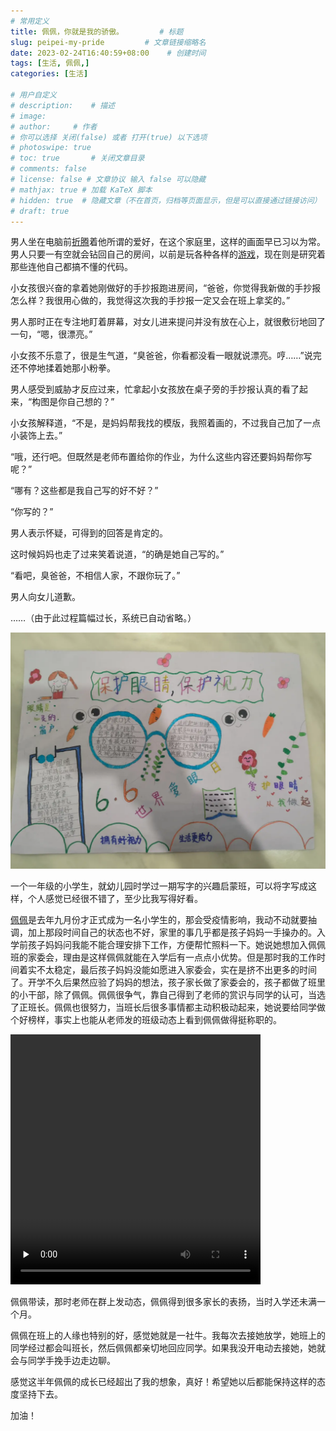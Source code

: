 ```yaml
---
# 常用定义
title: 佩佩，你就是我的骄傲。        # 标题
slug: peipei-my-pride         # 文章链接缩略名
date: 2023-02-24T16:40:59+08:00    # 创建时间
tags: [生活, 佩佩,]
categories: [生活]

# 用户自定义
# description:    # 描述
# image: 
# author:     # 作者
# 你可以选择 关闭(false) 或者 打开(true) 以下选项
# photoswipe: true
# toc: true       # 关闭文章目录
# comments: false
# license: false # 文章协议 输入 false 可以隐藏
# mathjax: true # 加载 KaTeX 脚本
# hidden: true  # 隐藏文章（不在首页，归档等页面显示，但是可以直接通过链接访问）
# draft: true
---
```


男人坐在电脑前[折腾](折腾.md)着他所谓的爱好，在这个家庭里，这样的画面早已习以为常。男人只要一有空就会钻回自己的房间，以前是玩各种各样的[游戏](游戏.md)，现在则是研究着那些连他自己都搞不懂的代码。

小女孩很兴奋的拿着她刚做好的手抄报跑进房间，“爸爸，你觉得我新做的手抄报怎么样？我很用心做的，我觉得这次我的手抄报一定又会在班上拿奖的。”

男人那时正在专注地盯着屏幕，对女儿进来提问并没有放在心上，就很敷衍地回了一句，“嗯，很漂亮。”

小女孩不乐意了，很是生气道，“臭爸爸，你看都没看一眼就说漂亮。哼……”说完还不停地揉着她那小粉拳。

男人感受到威胁才反应过来，忙拿起小女孩放在桌子旁的手抄报认真的看了起来，“构图是你自己想的？”

小女孩解释道，“不是，是妈妈帮我找的模版，我照着画的，不过我自己加了一点小装饰上去。”

“哦，还行吧。但既然是老师布置给你的作业，为什么这些内容还要妈妈帮你写呢？”

“哪有？这些都是我自己写的好不好？”

“你写的？”

男人表示怀疑，可得到的回答是肯定的。

这时候妈妈也走了过来笑着说道，“的确是她自己写的。”

“看吧，臭爸爸，不相信人家，不跟你玩了。”

男人向女儿道歉。

……（由于此过程篇幅过长，系统已自动省略。）

![IMG_20230224_003907](postImages/laomai/2023/02/24/163f8546386ef0-1.webp)

一个一年级的小学生，就幼儿园时学过一期写字的兴趣启蒙班，可以将字写成这样，个人感觉已经很不错了，至少比我写得好看。

[佩佩](tags/佩佩.md)是去年九月份才正式成为一名小学生的，那会受疫情影响，我动不动就要抽调，加上那段时间自己的状态也不好，家里的事几乎都是孩子妈妈一手操办的。入学前孩子妈妈问我能不能合理安排下工作，方便帮忙照料一下。她说她想加入佩佩班的家委会，理由是这样佩佩就能在入学后有一点点小优势。但是那时我的工作时间着实不太稳定，最后孩子妈妈没能如愿进入家委会，实在是挤不出更多的时间了。开学不久后果然应验了妈妈的想法，孩子家长做了家委会的，孩子都做了班里的小干部，除了佩佩。佩佩很争气，靠自己得到了老师的赏识与同学的认可，当选了正班长。佩佩也很努力，当班长后很多事情都主动积极动起来，她说要给同学做个好榜样，事实上也能从老师发的班级动态上看到佩佩做得挺称职的。

<video width="400" height="400" preload="none" controls="controls"><source src="https://home.laomai.org:678/佩佩带读.mp4" /></video>

佩佩带读，那时老师在群上发动态，佩佩得到很多家长的表扬，当时入学还未满一个月。

佩佩在班上的人缘也特别的好，感觉她就是一社牛。我每次去接她放学，她班上的同学经过都会叫班长，然后佩佩都亲切地回应同学。如果我没开电动去接她，她就会与同学手挽手边走边聊。

感觉这半年佩佩的成长已经超出了我的想象，真好！希望她以后都能保持这样的态度坚持下去。

加油！